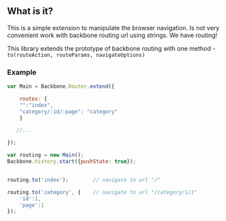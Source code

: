 What is it?
-----------

This is a simple extension to manipulate the browser navigation.
Is not very convenient work with backbone routing url using strings. We have routing!

This library extends the prototype of backbone routing with one method - `to(routeAction, routeParams, navigateOptions)`

### Example

```Javascript
var Main = Backbone.Router.extend({

    routes: {
	"":"index",
	"category/:id/:page": "category"
    }

   //...

});

var routing = new Main();
Backbone.history.start({pushState: true});


routing.to('index');		// navigate to url "/"

routing.to('category', {	// navigate to url "/category/1/1"
    'id':1,
    'page':1
});

```



